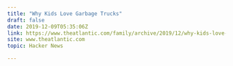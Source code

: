 ```yaml
---
title: "Why Kids Love Garbage Trucks"
draft: false
date: 2019-12-09T05:35:06Z
link: https://www.theatlantic.com/family/archive/2019/12/why-kids-love-garbage-trucks/603193/?utm_medium=RSS&utm_source=hune
site: www.theatlantic.com
topic: Hacker News  

---
```

